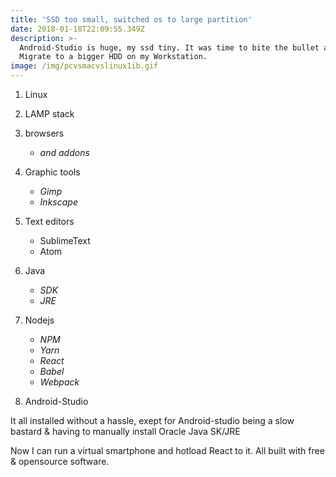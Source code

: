 ```yaml
---
title: 'SSD too small, switched os to large partition'
date: 2018-01-18T22:09:55.349Z
description: >-
  Android-Studio is huge, my ssd tiny. It was time to bite the bullet and
  Migrate to a bigger HDD on my Workstation.
image: /img/pcvsmacvslinux1ib.gif
---
```

1. Linux
2. LAMP stack
3. browsers
   * _and addons_
4. Graphic tools
   *  _Gimp_
   *  _Inkscape_
5.  Text editors
    * SublimeText
    * Atom

6.  Java
    * _SDK_
    * _JRE_
7. Nodejs
   * _NPM_
   * _Yarn_
   * _React_
   * _Babel_
   * _Webpack_
8. Android-Studio
  

It all installed without a hassle, exept for Android-studio being a slow bastard & having to manually install Oracle Java SK/JRE

Now I can run a virtual smartphone and hotload React to it.
All built with free & opensource software.

